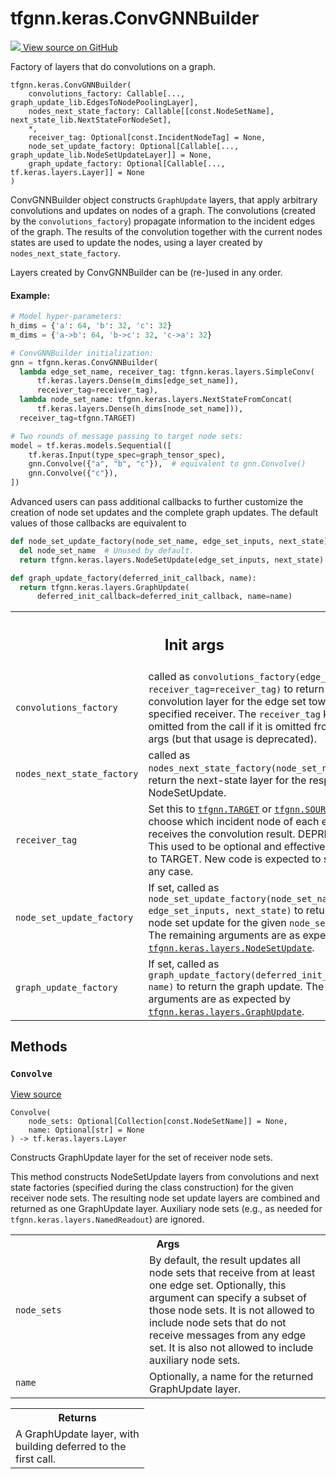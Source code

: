 # tfgnn.keras.ConvGNNBuilder

<!-- Insert buttons and diff -->

<a target="_blank" href="https://github.com/tensorflow/gnn/tree/master/tensorflow_gnn/keras/builders.py#L29-L219">
<img src="https://www.tensorflow.org/images/GitHub-Mark-32px.png" /> View source
on GitHub </a>

Factory of layers that do convolutions on a graph.

<pre class="devsite-click-to-copy prettyprint lang-py tfo-signature-link">
<code>tfgnn.keras.ConvGNNBuilder(
    convolutions_factory: Callable[..., graph_update_lib.EdgesToNodePoolingLayer],
    nodes_next_state_factory: Callable[[const.NodeSetName], next_state_lib.NextStateForNodeSet],
    *,
    receiver_tag: Optional[const.IncidentNodeTag] = None,
    node_set_update_factory: Optional[Callable[..., graph_update_lib.NodeSetUpdateLayer]] = None,
    graph_update_factory: Optional[Callable[..., tf.keras.layers.Layer]] = None
)
</code></pre>

<!-- Placeholder for "Used in" -->

ConvGNNBuilder object constructs `GraphUpdate` layers, that apply arbitrary
convolutions and updates on nodes of a graph. The convolutions (created by the
`convolutions_factory`) propagate information to the incident edges of the
graph. The results of the convolution together with the current nodes states
are used to update the nodes, using a layer created by
`nodes_next_state_factory`.

Layers created by ConvGNNBuilder can be (re-)used in any order.

#### Example:

```python
# Model hyper-parameters:
h_dims = {'a': 64, 'b': 32, 'c': 32}
m_dims = {'a->b': 64, 'b->c': 32, 'c->a': 32}

# ConvGNNBuilder initialization:
gnn = tfgnn.keras.ConvGNNBuilder(
  lambda edge_set_name, receiver_tag: tfgnn.keras.layers.SimpleConv(
      tf.keras.layers.Dense(m_dims[edge_set_name]),
      receiver_tag=receiver_tag),
  lambda node_set_name: tfgnn.keras.layers.NextStateFromConcat(
      tf.keras.layers.Dense(h_dims[node_set_name])),
  receiver_tag=tfgnn.TARGET)

# Two rounds of message passing to target node sets:
model = tf.keras.models.Sequential([
    tf.keras.Input(type_spec=graph_tensor_spec),
    gnn.Convolve({"a", "b", "c"}),  # equivalent to gnn.Convolve()
    gnn.Convolve({"c"}),
])
```

Advanced users can pass additional callbacks to further customize the creation
of node set updates and the complete graph updates. The default values of those
callbacks are equivalent to

```python
def node_set_update_factory(node_set_name, edge_set_inputs, next_state):
  del node_set_name  # Unused by default.
  return tfgnn.keras.layers.NodeSetUpdate(edge_set_inputs, next_state)

def graph_update_factory(deferred_init_callback, name):
  return tfgnn.keras.layers.GraphUpdate(
      deferred_init_callback=deferred_init_callback, name=name)
```

<!-- Tabular view -->
 <table class="responsive fixed orange">
<colgroup><col width="214px"><col></colgroup>
<tr><th colspan="2"><h2 class="add-link">Init args</h2></th></tr>

<tr>
<td>
<code>convolutions_factory</code><a id="convolutions_factory"></a>
</td>
<td>
called as
<code>convolutions_factory(edge_set_name, receiver_tag=receiver_tag)</code>
to return the convolution layer for the edge set towards the specified
receiver. The <code>receiver_tag</code> kwarg is omitted from the call if it is
omitted from the init args (but that usage is deprecated).
</td>
</tr><tr>
<td>
<code>nodes_next_state_factory</code><a id="nodes_next_state_factory"></a>
</td>
<td>
called as
<code>nodes_next_state_factory(node_set_name)</code> to return the next-state layer
for the respectve NodeSetUpdate.
</td>
</tr><tr>
<td>
<code>receiver_tag</code><a id="receiver_tag"></a>
</td>
<td>
Set this to <a href="../../tfgnn.md#TARGET"><code>tfgnn.TARGET</code></a> or <a href="../../tfgnn.md#SOURCE"><code>tfgnn.SOURCE</code></a> to choose which
incident node of each edge receives the convolution result.
DEPRECATED: This used to be optional and effectively default to TARGET.
New code is expected to set it in any case.
</td>
</tr><tr>
<td>
<code>node_set_update_factory</code><a id="node_set_update_factory"></a>
</td>
<td>
If set, called as
<code>node_set_update_factory(node_set_name, edge_set_inputs, next_state)</code>
to return the node set update for the given <code>node_set_name</code>. The
remaining arguments are as expected by <a href="../../tfgnn/keras/layers/NodeSetUpdate.md"><code>tfgnn.keras.layers.NodeSetUpdate</code></a>.
</td>
</tr><tr>
<td>
<code>graph_update_factory</code><a id="graph_update_factory"></a>
</td>
<td>
If set, called as
<code>graph_update_factory(deferred_init_callback, name)</code> to return the graph
update. The arguments are as expected by <a href="../../tfgnn/keras/layers/GraphUpdate.md"><code>tfgnn.keras.layers.GraphUpdate</code></a>.
</td>
</tr>
</table>

## Methods

<h3 id="Convolve"><code>Convolve</code></h3>

<a target="_blank" class="external" href="https://github.com/tensorflow/gnn/tree/master/tensorflow_gnn/keras/builders.py#L127-L219">View
source</a>

<pre class="devsite-click-to-copy prettyprint lang-py tfo-signature-link">
<code>Convolve(
    node_sets: Optional[Collection[const.NodeSetName]] = None,
    name: Optional[str] = None
) -> tf.keras.layers.Layer
</code></pre>

Constructs GraphUpdate layer for the set of receiver node sets.

This method constructs NodeSetUpdate layers from convolutions and next state
factories (specified during the class construction) for the given receiver node
sets. The resulting node set update layers are combined and returned as one
GraphUpdate layer. Auxiliary node sets (e.g., as needed for
`tfgnn.keras.layers.NamedReadout`) are ignored.

<!-- Tabular view -->
 <table class="responsive fixed orange">
<colgroup><col width="214px"><col></colgroup>
<tr><th colspan="2">Args</th></tr>

<tr>
<td>
<code>node_sets</code>
</td>
<td>
By default, the result updates all node sets that receive from
at least one edge set. Optionally, this argument can specify a subset
of those node sets. It is not allowed to include node sets that do not
receive messages from any edge set. It is also not allowed to include
auxiliary node sets.
</td>
</tr><tr>
<td>
<code>name</code>
</td>
<td>
Optionally, a name for the returned GraphUpdate layer.
</td>
</tr>
</table>

<!-- Tabular view -->
 <table class="responsive fixed orange">
<colgroup><col width="214px"><col></colgroup>
<tr><th colspan="2">Returns</th></tr>
<tr class="alt">
<td colspan="2">
A GraphUpdate layer, with building deferred to the first call.
</td>
</tr>

</table>





